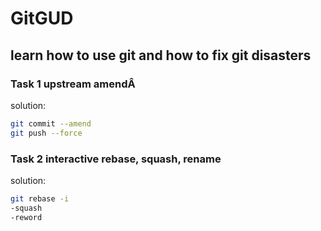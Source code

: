 # GitGUD
## learn how to use git and how to fix git disasters

### Task 1 upstream amendÂ

solution:
```bash
git commit --amend
git push --force
```

### Task 2 interactive rebase, squash, rename

solution:
```bash
git rebase -i
-squash
-reword
```

